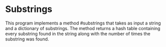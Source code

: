 # Substrings

This program implements a method #substrings that takes as input a string and a dictionary of substrings.  The method returns a hash table containing every substring found in the string along with the number of times the substring was found.